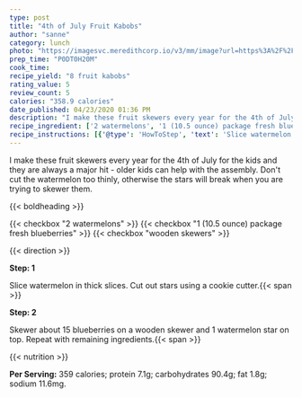 ```yaml
---
type: post
title: "4th of July Fruit Kabobs"
author: "sanne"
category: lunch
photo: "https://imagesvc.meredithcorp.io/v3/mm/image?url=https%3A%2F%2Fimages.media-allrecipes.com%2Fuserphotos%2F5492572.jpg"
prep_time: "P0DT0H20M"
cook_time: 
recipe_yield: "8 fruit kabobs"
rating_value: 5
review_count: 5
calories: "358.9 calories"
date_published: 04/23/2020 01:36 PM
description: "I make these fruit skewers every year for the 4th of July for the kids and they are always a major hit - older kids can help with the assembly. Don't cut the watermelon too thinly, otherwise the stars will break when you are trying to skewer them."
recipe_ingredient: ['2 watermelons', '1 (10.5 ounce) package fresh blueberries', 'wooden skewers']
recipe_instructions: [{'@type': 'HowToStep', 'text': 'Slice watermelon in thick slices. Cut out stars using a cookie cutter.\n'}, {'@type': 'HowToStep', 'text': 'Skewer about 15 blueberries on a wooden skewer and 1 watermelon star on top. Repeat with remaining ingredients.\n'}]
---
```


I make these fruit skewers every year for the 4th of July for the kids and they are always a major hit - older kids can help with the assembly. Don't cut the watermelon too thinly, otherwise the stars will break when you are trying to skewer them. 

{{< boldheading >}}

{{< checkbox "2  watermelons" >}}
{{< checkbox "1 (10.5 ounce) package fresh blueberries" >}}
{{< checkbox "wooden skewers" >}}


{{< direction >}}

**Step: 1**

Slice watermelon in thick slices. Cut out stars using a cookie cutter.{{< span >}}

**Step: 2**

Skewer about 15 blueberries on a wooden skewer and 1 watermelon star on top. Repeat with remaining ingredients.{{< span >}}

{{< nutrition >}}

**Per Serving:** 359 calories; protein 7.1g; carbohydrates 90.4g; fat 1.8g; sodium 11.6mg.